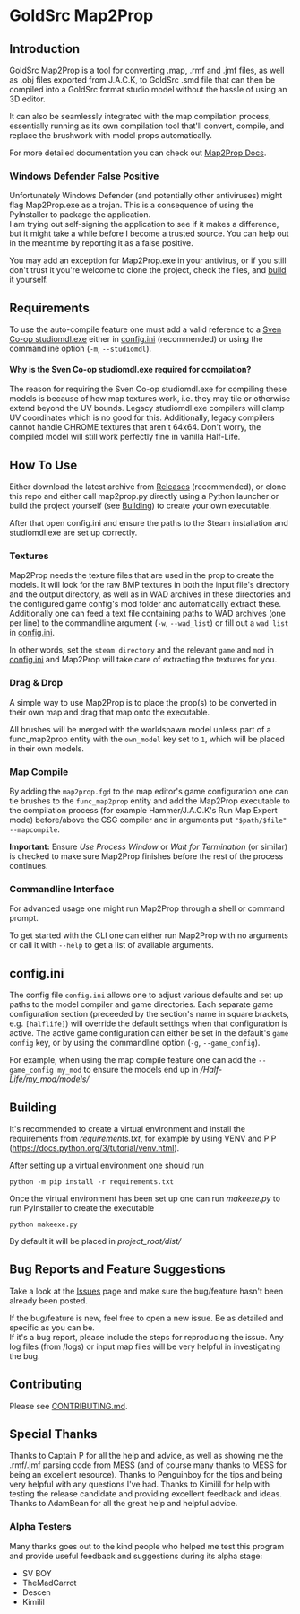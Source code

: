 # GoldSrc Map2Prop

## Introduction

GoldSrc Map2Prop is a tool for converting .map, .rmf and .jmf files, as well as .obj files exported from J.A.C.K, to GoldSrc .smd file that can then be compiled into a GoldSrc format studio model without the hassle of using an 3D editor.

It can also be seamlessly integrated with the map compilation process, essentially running as its own compilation tool that'll convert, compile, and replace the brushwork with model props automatically.

For more detailed documentation you can check out [Map2Prop Docs](https://erty-gamedev.github.io/Docs-Map2Prop/).

### Windows Defender False Positive

Unfortunately Windows Defender (and potentially other antiviruses) might flag Map2Prop.exe as a trojan. This is a consequence of using the PyInstaller to package the application.<br />
I am trying out self-signing the application to see if it makes a difference, but it might take a while before I become a trusted source. You can help out in the meantime by reporting it as a false positive.

You may add an exception for Map2Prop.exe in your antivirus, or if you still don't trust it you're welcome to clone the project, check the files, and [build](#building) it yourself.

## Requirements

To use the auto-compile feature one must add a valid reference to a [Sven Co-op studiomdl.exe](http://www.the303.org/backups/sven_studiomdl_2019.rar) either in [config.ini](#configini) (recommended) or using the commandline option (`-m`, `--studiomdl`).

#### Why is the Sven Co-op studiomdl.exe required for compilation?

The reason for requiring the Sven Co-op studiomdl.exe for compiling these models is because of how map textures work, i.e. they may tile or otherwise extend beyond the UV bounds. Legacy studiomdl.exe compilers will clamp UV coordinates which is no good for this. Additionally, legacy compilers cannot handle CHROME textures that aren't 64x64. Don't worry, the compiled model will still work perfectly fine in vanilla Half-Life.

## How To Use

Either download the latest archive from [Releases](https://github.com/Erty-Gamedev/GoldSrc-Map2Prop/releases/latest) (recommended), or clone this repo and either call map2prop.py directly using a Python launcher or build the project yourself (see [Building](#building)) to create your own executable.

After that open config.ini and ensure the paths to the Steam installation and studiomdl.exe are set up correctly.

### Textures

Map2Prop needs the texture files that are used in the prop to create the models. It will look for the raw BMP textures in both the input file's directory and the output directory, as well as in WAD archives in these directories and the configured game config's mod folder and automatically extract these.<br />
Additionally one can feed a text file containing paths to WAD archives (one per line) to the commandline argument (`-w`, `--wad_list`) or fill out a `wad list` in [config.ini](#configini).

In other words, set the `steam directory` and the relevant `game` and `mod` in [config.ini](#configini) and Map2Prop will take care of extracting the textures for you.

### Drag & Drop

A simple way to use Map2Prop is to place the prop(s) to be converted in their own map and drag that map onto the executable.

All brushes will be merged with the worldspawn model unless part of a func_map2prop entity with the `own_model` key set to `1`, which will be placed in their own models.

### Map Compile

By adding the `map2prop.fgd` to the map editor's game configuration one can tie brushes to the `func_map2prop` entity and add the Map2Prop executable to the compilation process (for example Hammer/J.A.C.K's Run Map Expert mode) before/above the CSG compiler and in arguments put `"$path/$file" --mapcompile`.

**Important:** Ensure *Use Process Window* or *Wait for Termination* (or similar) is checked to make sure Map2Prop finishes before the rest of the process continues.

### Commandline Interface

For advanced usage one might run Map2Prop through a shell or command prompt.

To get started with the CLI one can either run Map2Prop with no arguments or call it with `--help` to get a list of available arguments.

## config.ini

The config file `config.ini` allows one to adjust various defaults and set up paths to the model compiler and game directories. Each separate game configuration section (preceeded by the section's name in square brackets, e.g. `[halflife]`) will override the default settings when that configuration is active. The active game configuration can either be set in the default's `game config` key, or by using the commandline option (`-g`, `--game_config`).

For example, when using the map compile feature one can add the `--game_config my_mod` to ensure the models end up in */Half-Life/my_mod/models/*

## Building

It's recommended to create a virtual environment and install the requirements from *requirements.txt*, for example by using VENV and PIP (https://docs.python.org/3/tutorial/venv.html).

After setting up a virtual environment one should run
```shell
python -m pip install -r requirements.txt
```

Once the virtual environment has been set up one can run *makeexe.py* to run PyInstaller to create the executable

```
python makeexe.py
```

By default it will be placed in *project_root/dist/*

## Bug Reports and Feature Suggestions

Take a look at the [Issues](https://github.com/Erty-Gamedev/GoldSrc-Map2Prop/issues) page and make sure the bug/feature hasn't been already been posted.

If the bug/feature is new, feel free to open a new issue. Be as detailed and specific as you can be.<br />
If it's a bug report, please include the steps for reproducing the issue. Any log files (from /logs) or input map files will be very helpful in investigating the bug.

## Contributing
Please see [CONTRIBUTING.md](./.github/CONTRIBUTING.md).

## Special Thanks

Thanks to Captain P for all the help and advice, as well as showing me the .rmf/.jmf parsing code from MESS (and of course many thanks to MESS for being an excellent resource).
Thanks to Penguinboy for the tips and being very helpful with any questions I've had.
Thanks to Kimilil for help with testing the release candidate and providing excellent feedback and ideas.
Thanks to AdamBean for all the great help and helpful advice.

### Alpha Testers
Many thanks goes out to the kind people who helped me test this program and provide useful feedback and suggestions during its alpha stage:
* SV BOY
* TheMadCarrot
* Descen
* Kimilil
